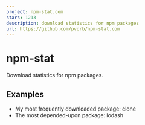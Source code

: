 ```yaml
---
project: npm-stat.com
stars: 1213
description: download statistics for npm packages
url: https://github.com/pvorb/npm-stat.com
---
```


npm-stat
========

Download statistics for npm packages.

Examples
--------

-   My most frequently downloaded package: clone
-   The most depended-upon package: lodash
